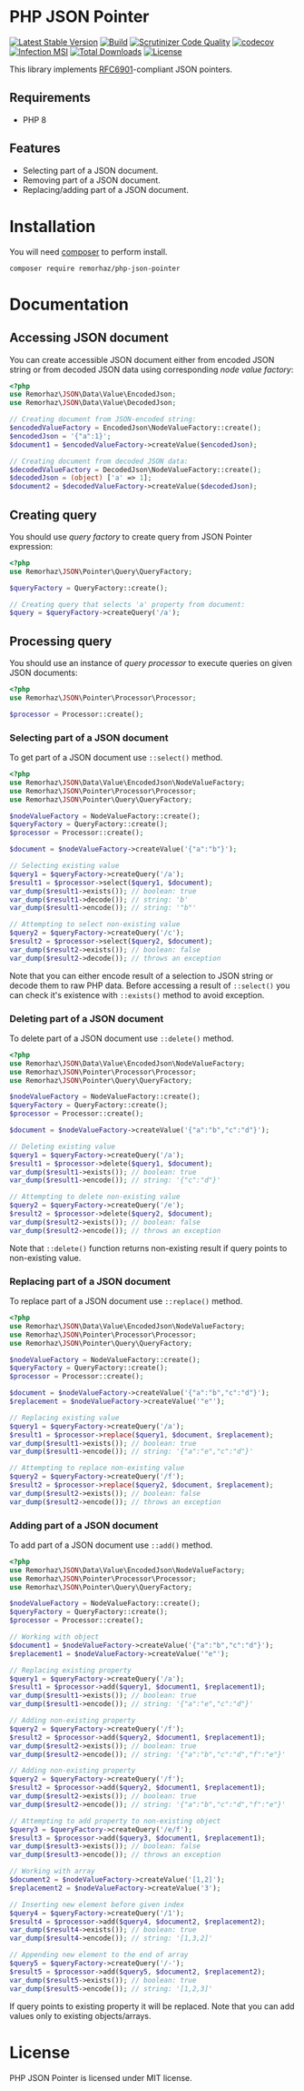 # PHP JSON Pointer

[![Latest Stable Version](https://poser.pugx.org/remorhaz/php-json-pointer/v/stable)](https://packagist.org/packages/remorhaz/php-json-pointer)
[![Build](https://github.com/remorhaz/php-json-pointer/actions/workflows/build.yml/badge.svg)](https://github.com/remorhaz/php-json-pointer/actions/workflows/build.yml)
[![Scrutinizer Code Quality](https://scrutinizer-ci.com/g/remorhaz/php-json-pointer/badges/quality-score.png?b=master)](https://scrutinizer-ci.com/g/remorhaz/php-json-pointer/?branch=master)
[![codecov](https://codecov.io/gh/remorhaz/php-json-pointer/branch/master/graph/badge.svg)](https://codecov.io/gh/remorhaz/php-json-pointer)
[![Infection MSI](https://badge.stryker-mutator.io/github.com/remorhaz/php-json-pointer/master)](https://infection.github.io)
[![Total Downloads](https://poser.pugx.org/remorhaz/php-json-pointer/downloads)](https://packagist.org/packages/remorhaz/php-json-pointer)
[![License](https://poser.pugx.org/remorhaz/php-json-pointer/license)](https://packagist.org/packages/remorhaz/php-json-pointer)

This library implements [RFC6901](https://tools.ietf.org/html/rfc6901)-compliant JSON pointers.

## Requirements
* PHP 8

## Features
* Selecting part of a JSON document.
* Removing part of a JSON document.
* Replacing/adding part of a JSON document.

# Installation
You will need [composer](https://getcomposer.org) to perform install.
```
composer require remorhaz/php-json-pointer
```

# Documentation
## Accessing JSON document
You can create accessible JSON document either from encoded JSON string or from decoded JSON data using corresponding _node value factory_:
```php
<?php
use Remorhaz\JSON\Data\Value\EncodedJson;
use Remorhaz\JSON\Data\Value\DecodedJson;

// Creating document from JSON-encoded string:
$encodedValueFactory = EncodedJson\NodeValueFactory::create();
$encodedJson = '{"a":1}';
$document1 = $encodedValueFactory->createValue($encodedJson);

// Creating document from decoded JSON data:
$decodedValueFactory = DecodedJson\NodeValueFactory::create();
$decodedJson = (object) ['a' => 1];
$document2 = $decodedValueFactory->createValue($decodedJson);
``` 

## Creating query
You should use _query factory_ to create query from JSON Pointer expression:
```php
<?php
use Remorhaz\JSON\Pointer\Query\QueryFactory;

$queryFactory = QueryFactory::create();

// Creating query that selects 'a' property from document:
$query = $queryFactory->createQuery('/a');
```

## Processing query
You should use an instance of _query processor_ to execute queries on given JSON documents:
```php
<?php
use Remorhaz\JSON\Pointer\Processor\Processor;

$processor = Processor::create();
```

### Selecting part of a JSON document
To get part of a JSON document use `::select()` method.

```php
<?php
use Remorhaz\JSON\Data\Value\EncodedJson\NodeValueFactory;
use Remorhaz\JSON\Pointer\Processor\Processor;
use Remorhaz\JSON\Pointer\Query\QueryFactory;

$nodeValueFactory = NodeValueFactory::create();
$queryFactory = QueryFactory::create();
$processor = Processor::create();

$document = $nodeValueFactory->createValue('{"a":"b"}');

// Selecting existing value
$query1 = $queryFactory->createQuery('/a');
$result1 = $processor->select($query1, $document);
var_dump($result1->exists()); // boolean: true
var_dump($result1->decode()); // string: 'b'
var_dump($result1->encode()); // string: '"b"'

// Attempting to select non-existing value
$query2 = $queryFactory->createQuery('/c');
$result2 = $processor->select($query2, $document);
var_dump($result2->exists()); // boolean: false
var_dump($result2->decode()); // throws an exception
``` 
Note that you can either encode result of a selection to JSON string or decode them to raw PHP data. Before accessing a result of `::select()` you can check it's existence with `::exists()` method to avoid exception.

### Deleting part of a JSON document
To delete part of a JSON document use `::delete()` method.
```php
<?php
use Remorhaz\JSON\Data\Value\EncodedJson\NodeValueFactory;
use Remorhaz\JSON\Pointer\Processor\Processor;
use Remorhaz\JSON\Pointer\Query\QueryFactory;

$nodeValueFactory = NodeValueFactory::create();
$queryFactory = QueryFactory::create();
$processor = Processor::create();

$document = $nodeValueFactory->createValue('{"a":"b","c":"d"}');

// Deleting existing value
$query1 = $queryFactory->createQuery('/a');
$result1 = $processor->delete($query1, $document);
var_dump($result1->exists()); // boolean: true
var_dump($result1->encode()); // string: '{"c":"d"}'

// Attempting to delete non-existing value
$query2 = $queryFactory->createQuery('/e');
$result2 = $processor->delete($query2, $document);
var_dump($result2->exists()); // boolean: false
var_dump($result2->encode()); // throws an exception
```
Note that `::delete()` function returns non-existing result if query points to non-existing value.

### Replacing part of a JSON document
To replace part of a JSON document use `::replace()` method.
```php
<?php
use Remorhaz\JSON\Data\Value\EncodedJson\NodeValueFactory;
use Remorhaz\JSON\Pointer\Processor\Processor;
use Remorhaz\JSON\Pointer\Query\QueryFactory;

$nodeValueFactory = NodeValueFactory::create();
$queryFactory = QueryFactory::create();
$processor = Processor::create();

$document = $nodeValueFactory->createValue('{"a":"b","c":"d"}');
$replacement = $nodeValueFactory->createValue('"e"');

// Replacing existing value
$query1 = $queryFactory->createQuery('/a');
$result1 = $processor->replace($query1, $document, $replacement);
var_dump($result1->exists()); // boolean: true
var_dump($result1->encode()); // string: '{"a":"e","c":"d"}'

// Attempting to replace non-existing value
$query2 = $queryFactory->createQuery('/f');
$result2 = $processor->replace($query2, $document, $replacement);
var_dump($result2->exists()); // boolean: false
var_dump($result2->encode()); // throws an exception
```

### Adding part of a JSON document
To add part of a JSON document use `::add()` method.
```php
<?php
use Remorhaz\JSON\Data\Value\EncodedJson\NodeValueFactory;
use Remorhaz\JSON\Pointer\Processor\Processor;
use Remorhaz\JSON\Pointer\Query\QueryFactory;

$nodeValueFactory = NodeValueFactory::create();
$queryFactory = QueryFactory::create();
$processor = Processor::create();

// Working with object
$document1 = $nodeValueFactory->createValue('{"a":"b","c":"d"}');
$replacement1 = $nodeValueFactory->createValue('"e"');

// Replacing existing property
$query1 = $queryFactory->createQuery('/a');
$result1 = $processor->add($query1, $document1, $replacement1);
var_dump($result1->exists()); // boolean: true
var_dump($result1->encode()); // string: '{"a":"e","c":"d"}'

// Adding non-existing property
$query2 = $queryFactory->createQuery('/f');
$result2 = $processor->add($query2, $document1, $replacement1);
var_dump($result2->exists()); // boolean: true
var_dump($result2->encode()); // string: '{"a":"b","c":"d","f":"e"}'

// Adding non-existing property
$query2 = $queryFactory->createQuery('/f');
$result2 = $processor->add($query2, $document1, $replacement1);
var_dump($result2->exists()); // boolean: true
var_dump($result2->encode()); // string: '{"a":"b","c":"d","f":"e"}'

// Attempting to add property to non-existing object
$query3 = $queryFactory->createQuery('/e/f');
$result3 = $processor->add($query3, $document1, $replacement1);
var_dump($result3->exists()); // boolean: false
var_dump($result3->encode()); // throws an exception

// Working with array
$document2 = $nodeValueFactory->createValue('[1,2]');
$replacement2 = $nodeValueFactory->createValue('3');

// Inserting new element before given index
$query4 = $queryFactory->createQuery('/1');
$result4 = $processor->add($query4, $document2, $replacement2);
var_dump($result4->exists()); // boolean: true
var_dump($result4->encode()); // string: '[1,3,2]'

// Appending new element to the end of array
$query5 = $queryFactory->createQuery('/-');
$result5 = $processor->add($query5, $document2, $replacement2);
var_dump($result5->exists()); // boolean: true
var_dump($result5->encode()); // string: '[1,2,3]'
```
If query points to existing property it will be replaced. Note that you can add values only to existing objects/arrays.

# License
PHP JSON Pointer is licensed under MIT license.
